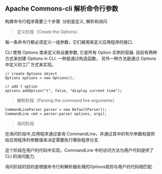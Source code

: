 ## Apache Commons-cli 解析命令行参数

构建命令行程序需要三个步骤. 分别是定义, 解析和询问

> 定义阶段（Create the Options）

每一条命令行都必须定义一组参数，它们被用来定义应用程序的接口.

CLI 使用 Options 类来定义和设置参数, 它是所有  Option 实例的容器. 目前有两种方式来创建 Options in CLI. 一种是通过构造函数，
另外一种方法是通过 Options 中定义的工厂方式来实现。

```
// create Options object
Options options = new Options();

// add t option
options.addOption("t", false, "display current time");
```

> 解析阶段（Parsing the command line arguments）

```
CommandLineParser parser = new DefaultParser();
CommandLine cmd = parser.parse( options, args);
```

> 询问阶段

在询问阶段中,应用程序通过查询 CommandLine，并通过其中的布尔参数和提供给应用程序的参数值来决定需要执行哪些程序分支.

这个阶段在用户的代码中实现，CommandLine 中的访问方法为用户代码提供了 CLI 的询问能力.

询问阶段的目的是根据命令行和解析器处理的Options规则与用户的代码相匹配.


